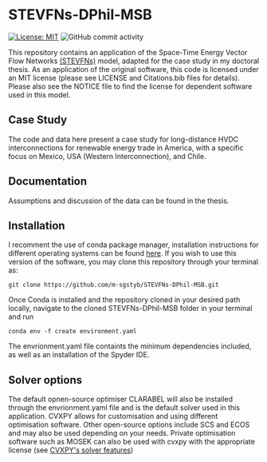 # STEVFNs-DPhil-MSB
[![License: MIT](https://img.shields.io/badge/license-MIT-blue.svg)](https://choosealicense.com/licenses/mit/)
![GitHub commit activity](https://img.shields.io/github/commit-activity/y/m-sgstyb/STEVFNs-DPhil-MSB)


This repository contains an application of the Space-Time Energy Vector Flow Networks [(STEVFNs)](https://github.com/OmNomNomzzz/STEVFNs) model, adapted for the case study in my doctoral thesis.
As an application of the original software, this code is licensed under an MIT license (please see LICENSE and Citations.bib files for details).
Please also see the NOTICE file to find the license for dependent software used in this model.
## Case Study
The code and data here present a case study for long-distance HVDC interconnections for renewable energy trade in America, with a specific focus on Mexico, USA (Western Interconnection), and Chile. 
## Documentation
Assumptions and discussion of the data can be found in the thesis.
## Installation
I recomment the use of conda package manager, installation instructions for different operating systems can be found  [here](https://docs.conda.io/projects/conda/en/latest/user-guide/install/index.html). If you wish to use this version of the software, you may clone this repository through your terminal as:

```
git clone https://github.com/m-sgstyb/STEVFNs-DPhil-MSB.git
```

Once Conda is installed and the repository cloned in your desired path locally, navigate to the cloned STEVFNs-DPhil-MSB folder in your terminal and run 
```
conda env -f create environment.yaml
```
The envrionment.yaml file containts the minimum dependencies included, as well as an installation of the Spyder IDE.

## Solver options

The default opnen-source optimiser CLARABEL will also be installed through the envrionment.yaml file and is the default solver used in this application. CVXPY allows for customisation and using different optimisation software. Other open-source options include SCS and ECOS and may also be used depending on your needs. Private optimisation software such as MOSEK can also be used with cvxpy with the appropriate license (see [CVXPY's solver features](https://www.cvxpy.org/tutorial/solvers/index.html))

